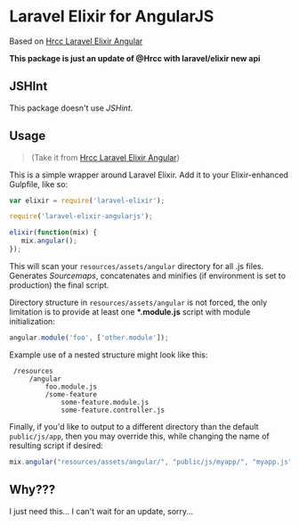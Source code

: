 # Laravel Elixir for AngularJS

Based on [Hrcc Laravel Elixir Angular](https://github.com/HRcc/laravel-elixir-angular)

**This package is just an update of @Hrcc with laravel/elixir new api**

## JSHInt
This package doesn't use *JSHint*.

## Usage
> (Take it from [Hrcc Laravel Elixir Angular](https://github.com/HRcc/laravel-elixir-angular))

This is a simple wrapper around Laravel Elixir. Add it to your Elixir-enhanced Gulpfile, like so:

```javascript
var elixir = require('laravel-elixir');

require('laravel-elixir-angularjs');

elixir(function(mix) {
   mix.angular();
});
```
This will scan your `resources/assets/angular` directory for all .js files. Generates *Sourcemaps*,  concatenates and minifies (if environment is set to production) the final script.

Directory structure in `resources/assets/angular` is not forced, the only limitation is to provide at least one **\*.module.js** script with module initialization:

```javascript
angular.module('foo', ['other.module']);
```

Example use of a nested structure might look like this:
```
 /resources
     /angular
         foo.module.js
         /some-feature
             some-feature.module.js
             some-feature.controller.js
```

Finally, if you'd like to output to a different directory than the default `public/js/app`, then you may override this, while changing the name of resulting script if desired:

```javascript
mix.angular("resources/assets/angular/", "public/js/myapp/", "myapp.js");
```

## Why???
I just need this... I can't wait for an update, sorry...
